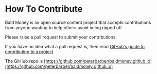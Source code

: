 # How To Contribute

Bald Money is an open source content project that accepts contributions from anyone wanting to help others avoid being ripped off.

Please raise a pull request to submit your contributions.

If you have no idea what a pull request is, then read [GitHub's guide to contributing to a project](https://docs.github.com/en/get-started/exploring-projects-on-github/contributing-to-a-project)

The GitHub repo is [https://github.com/peterbarber/baldmoney.github.io](https://github.com/peterbarber/baldmoney.github.io)